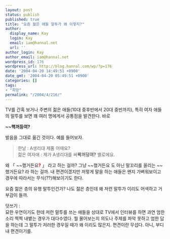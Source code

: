 ```yaml
---
layout: post
status: publish
published: true
title: "요즘 젊은 애들 말투가 왜 이렇지?"
author:
  display_name: Kay
  login: Kay
  email: iam@hannal.net
  url: ''
author_login: Kay
author_email: iam@hannal.net
wordpress_id: 176
wordpress_url: http://blog.hannal.com/wp/?p=176
date: '2004-04-20 14:49:51 +0900'
date_gmt: '2004-04-20 05:49:51 +0900'
categories: []
tags:
- "희망"
permalink: "/2004/4/216/"
---
```

<p>TV를 간혹 보거나 주변의 젊은 애들(10대 중후반에서 20대 중반까지), 특히 여자 애들의 말투를 보면 꽤 여러 명에게서 공통점을 발견한다. 바로</p>
<p><b>~~핵꺼등여?</b></p>
<p>발음을 그대로 옮긴 것이다. 예를 들어보자.</p>
<blockquote><p>한날 : A생리대 제품 어때요?<br />
젊은 여자애 : 제가 A생리대를 써<b>&#48401;꺼덩여?</b> 별로에요.</p></blockquote>
<p>왜 「 ~~했거든요<b><font color="red">?</font></b> 」 라고 하는 걸까? 그냥 ~~했거든요 도 아닌 말꼬리를 올리는 ~~했거든요? 라 하는 걸까. 내 편견이겠지만 저렇게 말을 하는 애들은 왠지 가벼워보이고 경우에 따라서는 무식(??)해보이기도 한다.</p>
<p>요즘 젊은 층의 유행 말투인건가? 나도 젊은 층인데 왜 저런 말투가 이리도 어색하고 거부감이 들까.</p>
<p>덧쓰기 :<br />
묘한 우연이기도 한데 저런 말투를 쓰는 애들을 상대로 TV에서 인터뷰를 하면 과연 엄한 소리 찍찍 내뱉는 경우가 대다수였다. 뭘 물어보는지 의도나 주제를 파악 못하고 엄한 답을 하는데 그 말투가 저러한 경우일 때가 왜 이리도 많은지. 편견이란 무섭다. 아니, 부디 내 편견이기를.</p>

